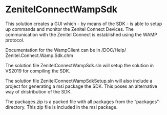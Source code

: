 # ZenitelConnectWampSdk

This solution creates a GUI which - by means of the SDK - is able to setup up commands and monitor the Zenitel Connect Devices.
The communication with the Zenitel Connect is established using the WAMP protocol.


Documentation for the WampClient can be in /DOC/Help/ Zenitel.Connect.Wamp.Sdk.chm

The solution file  ZenitelConnectWampSdk.sln will setup the solution in VS2019 for compiling the SDK.

The solution file ZenitelConnectWampSdkSetup.sln will also include a project for generating a msi package the SDK.
This poses an alternative way of dristribution of the SDK. 

The packages.zip is a packed file with all packages from the “packages”-directory. This zip file is included in the msi package.
